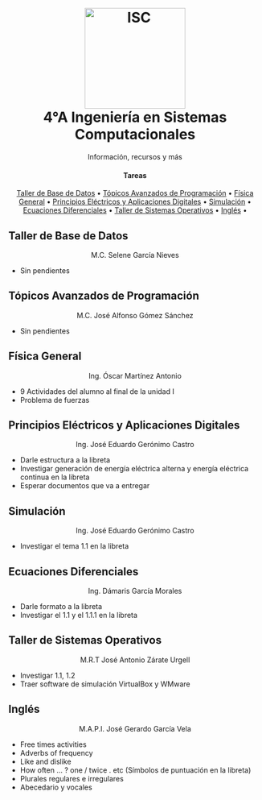 <h1 align="center">
  <br>
  <img src="https://raw.githubusercontent.com/avexyk/TecnologicoLasChoapas/master/Front/itsch_isc.png" alt="ISC" width="200">
  <br>
  4°A Ingeniería en Sistemas Computacionales
  <br>
</h1>
  <p align="center">Información, recursos y más</p>

<h4 align="center">Tareas</h4>

<p align="center">
  <a href="#taller-de-base-de-datos">Taller de Base de Datos</a> •
  <a href="#tópicos-avanzados-de-programación">Tópicos Avanzados de Programación</a> •
  <a href="#física-general">Física General</a> •
  <a href="#principios-eléctricos-y-aplicaciones-digitales">Principios Eléctricos y Aplicaciones Digitales</a> •
  <a href="#simulación">Simulación</a> •
  <a href="#ecuaciones-diferenciales">Ecuaciones Diferenciales</a> •
  <a href="#taller-de-sistemas-operativos">Taller de Sistemas Operativos</a> •
  <a href="#inglés">Inglés</a> •
</p>

## Taller de Base de Datos
<p align="center">M.C. Selene García Nieves</p>

* Sin pendientes

## Tópicos Avanzados de Programación
<p align="center">M.C. José Alfonso Gómez Sánchez</p>

* Sin pendientes

## Física General
<p align="center">Ing. Óscar Martínez Antonio</p>

* 9 Actividades del alumno al final de la unidad I
* Problema de fuerzas

## Principios Eléctricos y Aplicaciones Digitales
<p align="center">Ing. José Eduardo Gerónimo Castro</p>

* Darle estructura a la libreta
* Investigar generación de energía eléctrica alterna y energía eléctrica continua en la libreta
* Esperar documentos que va a entregar

## Simulación
<p align="center">Ing. José Eduardo Gerónimo Castro</p>

* Investigar el tema 1.1 en la libreta

## Ecuaciones Diferenciales
<p align="center">Ing. Dámaris García Morales</p>

* Darle formato a la libreta
* Investigar el 1.1 y el 1.1.1 en la libreta

## Taller de Sistemas Operativos
<p align="center">M.R.T José Antonio Zárate Urgell</p>

* Investigar 1.1, 1.2
* Traer software de simulación VirtualBox y WMware

## Inglés
<p align="center">M.A.P.I. José Gerardo García Vela</p>

* Free times activities
* Adverbs of frequency
* Like and dislike
* How often ... ? one / twice . etc (Símbolos de puntuación en la libreta)
* Plurales regulares e irregulares
* Abecedario y vocales
